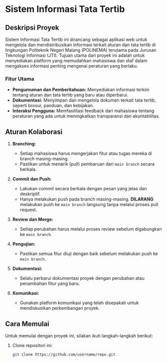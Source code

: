 # Sistem Informasi Tata Tertib

## Deskripsi Proyek
Sistem Informasi Tata Tertib ini dirancang sebagai aplikasi web untuk mengelola dan mendistribusikan informasi terkait aturan dan tata tertib di lingkungan Politeknik Negeri Malang (POLINEMA) terutama pada Jurusan Teknologi Informasi (JTI). Tujuan utama dari proyek ini adalah untuk menyediakan platform yang memudahkan mahasiswa dan staf dalam mengakses informasi penting mengenai peraturan yang berlaku.

### Fitur Utama
- **Pengumuman dan Pemberitahuan:** Menyediakan informasi terkini tentang aturan dan tata tertib yang baru atau diperbarui.
- **Dokumentasi:** Menyimpan dan mengelola dokumen terkait tata tertib, seperti brosur, panduan, dan kebijakan.
- **Interaksi Pengguna:** Memfasilitasi feedback dari mahasiswa tentang peraturan yang ada untuk meningkatkan transparansi dan akuntabilitas.

## Aturan Kolaborasi
1. **Branching:**
   - Setiap mahasiswa harus mengerjakan fitur atau tugas mereka di branch masing-masing.
   - Pastikan untuk menarik (pull) pembaruan dari `main branch` secara berkala.

2. **Commit dan Push:**
   - Lakukan commit secara berkala dengan pesan yang jelas dan deskriptif.
   - Hanya melakukan push pada branch masing-masing. **DILARANG** melakukan push ke `main branch` langsung tanpa melalui proses pull request.

3. **Review dan Merge:**
   - Setiap perubahan harus melalui proses review sebelum digabungkan ke `main branch`.

4. **Pengujian:**
   - Pastikan semua fitur diuji dengan baik sebelum melakukan push ke `main branch`.

5. **Dokumentasi:**
   - Selalu perbarui dokumentasi proyek dengan perubahan atau penambahan fitur yang baru.

6. **Komunikasi:**
   - Gunakan platform komunikasi yang telah disepakati untuk mendiskusikan perkembangan proyek.

## Cara Memulai
Untuk memulai dengan proyek ini, silakan ikuti langkah-langkah berikut:

1. Clone repositori ini:
   ```bash
   git clone https://github.com/username/repo.git
